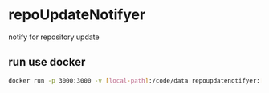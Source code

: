 # repoUpdateNotifyer
notify for repository update






## run use docker
```bash
docker run -p 3000:3000 -v [local-path]:/code/data repoupdatenotifyer:[tag]
```